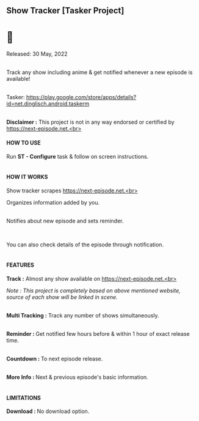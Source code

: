 ## Show Tracker [Tasker Project]

<h1>🦊</h1>



Released: 30 May, 2022<br><br>

Track any show including anime & get notified whenever a new episode is available!<br><br>

Tasker: https://play.google.com/store/apps/details?id=net.dinglisch.android.taskerm <br><br>

<b>Disclaimer :</b> This project is not in any way endorsed or certified by https://next-episode.net.<br><br>

<h4>HOW TO USE</h4>

Run <b>ST - Configure</b> task & follow on screen instructions.<br><br>

<h4>HOW IT WORKS </h4>

Show tracker scrapes https://next-episode.net.<br><br>

Organizes information added by you.<br><br>

Notifies about new episode and sets reminder.

<br>

You can also check details of the episode through notification.<br><br>

<h4>FEATURES</h4>

<b>Track :</b> Almost any show available on https://next-episode.net.<br><br>

<i>Note : This project is completely based on above mentioned website, source of each show will be linked in scene.</i><br><br>

<b>Multi Tracking :</b> Track any number of shows simultaneously.<br><br>

<b>Reminder : </b>Get notified few hours before & within 1 hour of exact release time.<br><br>

<b>Countdown : </b>To next episode release.<br><br>

<b>More Info : </b>Next & previous episode's basic information.<br><br>

<h4>LIMITATIONS</h4>

<b>Download : </b>No download option.
